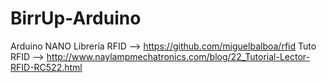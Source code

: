 # BirrUp-Arduino

Arduino NANO
Librería RFID --> https://github.com/miguelbalboa/rfid
Tuto RFID --> http://www.naylampmechatronics.com/blog/22_Tutorial-Lector-RFID-RC522.html
